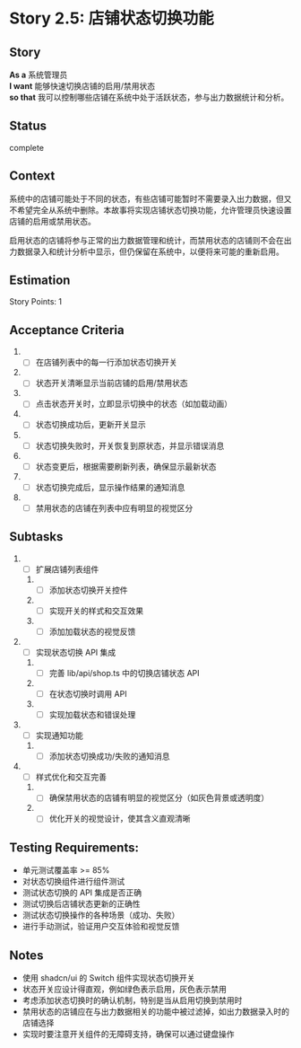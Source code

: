 # Story 2.5: 店铺状态切换功能

## Story

**As a** 系统管理员  
**I want** 能够快速切换店铺的启用/禁用状态  
**so that** 我可以控制哪些店铺在系统中处于活跃状态，参与出力数据统计和分析。

## Status

complete

## Context

系统中的店铺可能处于不同的状态，有些店铺可能暂时不需要录入出力数据，但又不希望完全从系统中删除。本故事将实现店铺状态切换功能，允许管理员快速设置店铺的启用或禁用状态。

启用状态的店铺将参与正常的出力数据管理和统计，而禁用状态的店铺则不会在出力数据录入和统计分析中显示，但仍保留在系统中，以便将来可能的重新启用。

## Estimation

Story Points: 1

## Acceptance Criteria

1. - [ ] 在店铺列表中的每一行添加状态切换开关
2. - [ ] 状态开关清晰显示当前店铺的启用/禁用状态
3. - [ ] 点击状态开关时，立即显示切换中的状态（如加载动画）
4. - [ ] 状态切换成功后，更新开关显示
5. - [ ] 状态切换失败时，开关恢复到原状态，并显示错误消息
6. - [ ] 状态变更后，根据需要刷新列表，确保显示最新状态
7. - [ ] 状态切换完成后，显示操作结果的通知消息
8. - [ ] 禁用状态的店铺在列表中应有明显的视觉区分

## Subtasks

1. - [ ] 扩展店铺列表组件
   1. - [ ] 添加状态切换开关控件
   2. - [ ] 实现开关的样式和交互效果
   3. - [ ] 添加加载状态的视觉反馈
2. - [ ] 实现状态切换 API 集成
   1. - [ ] 完善 lib/api/shop.ts 中的切换店铺状态 API
   2. - [ ] 在状态切换时调用 API
   3. - [ ] 实现加载状态和错误处理
3. - [ ] 实现通知功能
   1. - [ ] 添加状态切换成功/失败的通知消息
4. - [ ] 样式优化和交互完善
   1. - [ ] 确保禁用状态的店铺有明显的视觉区分（如灰色背景或透明度）
   2. - [ ] 优化开关的视觉设计，使其含义直观清晰

## Testing Requirements:

- 单元测试覆盖率 >= 85%
- 对状态切换组件进行组件测试
- 测试状态切换的 API 集成是否正确
- 测试切换后店铺状态更新的正确性
- 测试状态切换操作的各种场景（成功、失败）
- 进行手动测试，验证用户交互体验和视觉反馈

## Notes

- 使用 shadcn/ui 的 Switch 组件实现状态切换开关
- 状态开关应设计得直观，例如绿色表示启用，灰色表示禁用
- 考虑添加状态切换时的确认机制，特别是当从启用切换到禁用时
- 禁用状态的店铺应在与出力数据相关的功能中被过滤掉，如出力数据录入时的店铺选择
- 实现时要注意开关组件的无障碍支持，确保可以通过键盘操作
